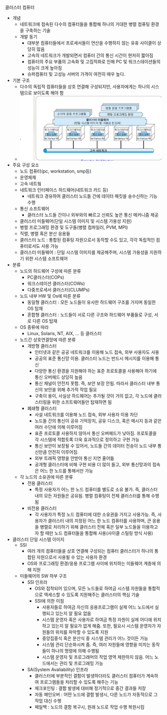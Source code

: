 클러스터 컴퓨터

- 개념
  - 네트워크에 접속된 다수의 컴퓨터들을 통합해 하나의 거대한 병렬 컴퓨팅 환경을 구축하는 기술
  - 개발 동기
    - 대부분 컴퓨터들에서 프로세서들이 연산을 수행하지 않는 유휴 사이클이 상당히 많음
    - 고속의 네트워크가 개발되면서 컴퓨터 간의 통신 시간이 현저히 짧아짐
    - 컴퓨터의 주요 부품의 고속화 및 고집적화로 인해 PC 및 워크스테이션들의 성능이 크게 높아짐
    - 슈퍼컴퓨터 및 고성능 서버의 가격이 여전히 매우 높다.
- 기본 구조
  - 다수의 독립적 컴퓨터들을 상호 연결해 구성되지만, 사용자에게는 하나의 시스템으로 보이도록 해야 함
  - ![Alt text](/images/22-0.png)
- 주요 구성 요소
  - 노드 컴퓨터(pc, workstation, smp등)
  - 운영체제
  - 고속 네트웤
  - 네트워크 인터페이스 하드웨어(네트워크 카드 등)
    - 네트워크 경유하여 클러스터 노드들 간에 데이터 패킷을 송수신하는 기능 수행
  - 통신 소프트웨어
    - 클러스터 노드들 간이나 외부와의 빠르고 신뢰도 높은 통신 메커니즘 제공
  - 클러스터 미들웨어(단일 시스템 이미지 및 시스템 가용성 지원)
  - 병렬 프로그래밍 환경 및 도구들(병렬 컴파일러, PVM, MPI)
  - 직렬, 병렬 혹은 분산 응용들
  - 클러스터 노드 : 통합된 컴퓨팅 자원으로서 동작할 수도 있고, 각각 독립적인 컴퓨터로서도 사용 가능
  - 클러스터 미들웨어 : 단일 시스템 이미지를 제공해주며, 시스템 가용성을 지원하기 위한 시스템 소프트웨어
- 분류
  - 노드의 하드웨어 구성에 따른 분류
    - PC클러스터(COPs)
    - 워크스테이션 클러스터(COWs)
    - 다중프로세서 클러스터(CLUMPs)
  - 노드 내부 HW 및 Os에 따른 분류
    - 동일형 클러스터 : 모든 노드들이 유사한 하드웨어 구조를 가지며 동일한 OS 탑재
    - 혼합형 클러스터 : 노드들이 서로 다른 구조와 하드웨어 부품들로 구성, 서로 다른 OS 탑재
  - OS 종류에 따라
    - Linux, Solaris, NT, AIX, ... 등 클러스터
  - 노드간 상호연결망에 따른 분류
    - 개방형 클러스터 
      - 인터넷과 같은 공공 네트워크를 이용해 노드 접속, 외부 사용자도 사용
      - 공공의 표준 통신망 이용. 클러스터 노드는 반드시 메시지를 이용해 통신
      - 다양한 통신 환경을 지원해야 하는 표준 프로토콜을 사용해야 하기에 통신 오버헤드 상당히 높음
      - 통신 채널이 안전치 못함. 즉, 보안 보장 안됨. 따라서 클러스터 내부 통신의 보안을 위해 추가적 작업 필요
      - 구축이 용이, 사실상 하드웨어는 추가될 것이 거의 없고, 각 노드에 클러스터링을 위한 소프트웨어들만 탑재하면 됨
    - 폐쇄형 클러스터
      - 사설 네트워크를 이용해 노드 접속, 외부 사용자 이용 차단
      - 노드들 간의 통신이 공유 기억장치, 공유 디스크, 혹은 메시지 등과 같은 여러 수단에 의해 이루어짐
      - 표준 프로토콜 사용하지 않아서 통신 오버헤드가 낮아짐. 프로토콜을 각 시스템에 적합토록 더욱 효과적으로 정의하고 구현 가능
      - 통신 보안이 보장될 수 있어서, 노드들 간의 데이터 전송이 노드 내부 통신만큼 안전히 이루어짐.
      - 외부 트래픽 영향을 안받아 통신 지연 줄어듦
      - 공개형 클러스터에 비해 구현 비용 더 많이 들고, 외부 통신망과의 접속은 어느 한 노드를 통해서만 가능
  - 각 노드의 소유권에 따른 분류
    - 전용 클러스터
      - 특정 사용자가 어느 한 노드 컴퓨터를 별도로 소유 불가. 즉, 클러스터 내의 모든 자원들은 공유됨. 병렬 컴퓨팅이 전체 클러스터를 통해 수행됨
    - 비전용 클러스터
      - 각 사용자가 특정 노드 컴퓨터에 대한 소유권을 가지고 사용가능. 즉, 사용자가 클러스터 내의 지정된 어느 한 노드 컴퓨터를 사용하며, 큰 응용을 병렬로 처리하기 위해 클러스터 전체 혹은 일부 노드들을 이용하고자 할 때만 노드 컴퓨터들을 통합해 사용(사이클 스틸링 방식 사용)
- 클러스터 단일 시스템 이미지
  - SSI
    - 여러 개의 컴퓨터들을 상호 연결해 구성되는 컴퓨터 클러스터가 하나의 통합된 자원으로서 사용될 수 있는 사용자 환경
    - OS와 프로그래밍 환경/응용 프로그램 사이에 위치하는 미들웨어 계층에 의해 지원
  - 미들웨어의 SW 하부 구조
    - SSI 인프라
      - OS와 접착되어 있으며, 모든 노드들로 하여금 시스템 자원들을 통합적으로 엑세스할 수 있도록 지원해주는 클러스터의 핵심 기술
      - SSI에 의한 이점
        - 사용자들로 하여금 자신의 응용프로그램이 실제 어느 노드에서 실행되고 있는지 알 필요 없음
        - 시스템 운영자 혹은 사용자로 하여금 특정 자원이 실제 어디에 위치하고 있는지 알 필요가 없게 해줌. 또한, 필요시 시스템 운영자가 자원들의 위치를 파악할 수 있도록 지원
        - 중앙집중식 혹은 분산식 중 시스템 관리가 어느 것이든 가능
        - 시스템 관리 단순화시켜 줌. 즉, 여러 자원들에 영향을 미치는 동작들이 하나의 명령에 의해 수행됨
        - 시스템 운영자 및 프로그래머의 작업 영역 제한하지 않음. 어느 노드에서는 관리 및 프로그래밍 가능
    - SA(System Avaliability) 인프라
      - 클러스터에 부분적인 결함이 발생하더라도 클러스터 컴퓨터가 계속하여 프로그램들을 처리할 수 있도록 해주는 기능
      - 체크포인팅 : 결함 발생에 대비해 정기적으로 중간 결과들 저장
      - 자동 페인오버 : 어떤 노드에 결함 발생시, 다른 노드가 자동적으로 그 작업 대신 수행
      - 페일백 : 노드의 결함 복구시, 원래 노드로 작업 수행 복원시킴
